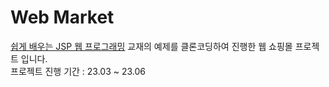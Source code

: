 # Web Market
<a href="https://www.hanbit.co.kr/store/books/look.php?p_code=B7883656935">쉽게 배우는 JSP 웹 프로그래밍</a> 교재의 예제를 클론코딩하여 진행한 웹 쇼핑몰 프로젝트 입니다.  
프로젝트 진행 기간 : 23.03 \~ 23.06
